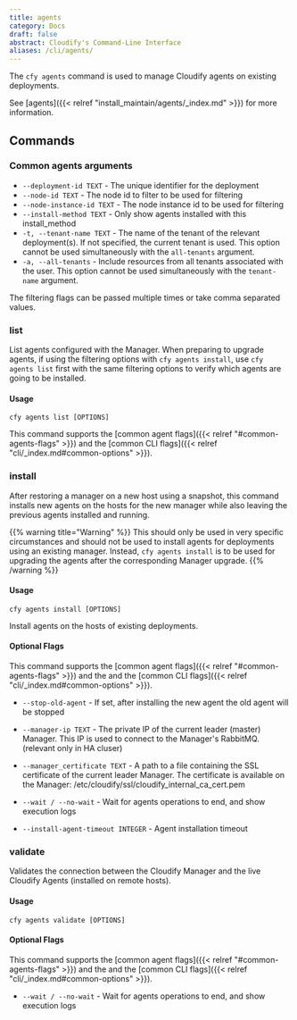 ```yaml
---
title: agents
category: Docs
draft: false
abstract: Cloudify's Command-Line Interface
aliases: /cli/agents/
---
```


The `cfy agents` command is used to manage Cloudify agents on existing deployments.

See [agents]({{< relref "install_maintain/agents/_index.md" >}}) for more information.


## Commands
### Common agents arguments

* `--deployment-id TEXT` - The unique identifier for the deployment
* `--node-id TEXT` - The node id to filter to be used for filtering
* `--node-instance-id TEXT` - The node instance id to be used for filtering
* `--install-method TEXT` - Only show agents installed with this
                            install_method
* `-t, --tenant-name TEXT` - The name of the tenant of the relevant 
                             deployment(s). If not specified, the current tenant is used.
                              This option cannot be used simultaneously with the `all-tenants` argument.
* `-a, --all-tenants` - Include resources from all tenants associated with the user. 
                        This option cannot be used simultaneously with the `tenant-name` argument.

The filtering flags can be passed multiple times or take comma separated values.


### list

List agents configured with the Manager.
When preparing to upgrade agents, if using the filtering options with `cfy agents install`,
use `cfy agents list` first with the same filtering options to verify which agents
are going to be installed.

#### Usage
`cfy agents list [OPTIONS]`

This command supports the [common agent flags]({{< relref "#common-agents-flags" >}})
and the [common CLI flags]({{< relref "cli/_index.md#common-options" >}}).


### install
After restoring a manager on a new host using a snapshot, this command installs new agents on the hosts for the new manager while also leaving the previous agents installed and running.

{{% warning title="Warning" %}}
This should only be used in very specific circumstances and should not be used to install agents for deployments using an existing manager. Instead, `cfy agents install` is to be used for upgrading the agents after the corresponding Manager upgrade.
{{% /warning %}}

#### Usage
`cfy agents install [OPTIONS]`

Install agents on the hosts of existing deployments.


#### Optional Flags

This command supports the [common agent flags]({{< relref "#common-agents-flags" >}})
and the and the [common CLI flags]({{< relref "cli/_index.md#common-options" >}}).

*  `--stop-old-agent` - If set, after installing the new agent the old agent will be stopped

*  `--manager-ip TEXT`    - The private IP of the current leader (master) Manager.
                            This IP is used to connect to the Manager's RabbitMQ.
                             (relevant only in HA cluser)

*  `--manager_certificate TEXT`    - A path to a file containing the SSL
                                     certificate of the current leader Manager.
                                     The certificate is available on the Manager:
                                      /etc/cloudify/ssl/cloudify_internal_ca_cert.pem

*  `--wait / --no-wait`    - Wait for agents operations to end, and show execution logs
				  
*  `--install-agent-timeout INTEGER`    - Agent installation timeout


### validate
Validates the connection between the Cloudify Manager and the live
Cloudify Agents (installed on remote hosts).

#### Usage
`cfy agents validate [OPTIONS]`

#### Optional Flags

This command supports the [common agent flags]({{< relref "#common-agents-flags" >}})
and the and the [common CLI flags]({{< relref "cli/_index.md#common-options" >}}).

*  `--wait / --no-wait`    - Wait for agents operations to end, and show execution logs
